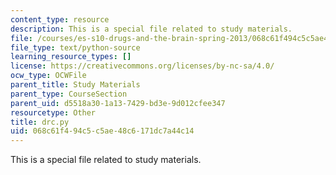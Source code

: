 ```yaml
---
content_type: resource
description: This is a special file related to study materials.
file: /courses/es-s10-drugs-and-the-brain-spring-2013/068c61f494c5c5ae48c6171dc7a44c14_drc.py
file_type: text/python-source
learning_resource_types: []
license: https://creativecommons.org/licenses/by-nc-sa/4.0/
ocw_type: OCWFile
parent_title: Study Materials
parent_type: CourseSection
parent_uid: d5518a30-1a13-7429-bd3e-9d012cfee347
resourcetype: Other
title: drc.py
uid: 068c61f4-94c5-c5ae-48c6-171dc7a44c14
---
```

This is a special file related to study materials.